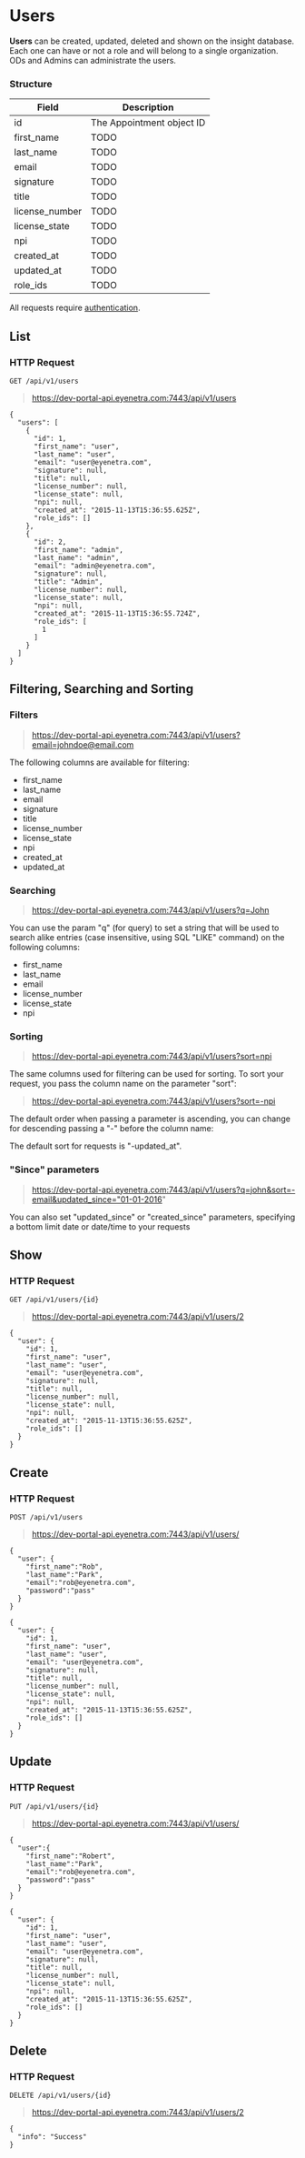 # Users

**Users** can be created, updated, deleted and shown on the insight database. Each one can have or not a role and will belong to a single organization. ODs and Admins can administrate the users.

### Structure

Field             | Description
----------------- | -------------------------------------------------------------------------------
id                | The Appointment object ID
first_name        | TODO
last_name         | TODO
email             | TODO
signature         | TODO
title             | TODO
license_number    | TODO
license_state     | TODO
npi               | TODO
created_at        | TODO
updated_at        | TODO
role_ids          | TODO

<aside class="warn">
All requests require <a href="#basic-authentication">authentication</a>.
</aside>

## List

### HTTP Request

`GET /api/v1/users`

> https://dev-portal-api.eyenetra.com:7443/api/v1/users

````
{
  "users": [
    {
      "id": 1,
      "first_name": "user",
      "last_name": "user",
      "email": "user@eyenetra.com",
      "signature": null,
      "title": null,
      "license_number": null,
      "license_state": null,
      "npi": null,
      "created_at": "2015-11-13T15:36:55.625Z",
      "role_ids": []
    },
    {
      "id": 2,
      "first_name": "admin",
      "last_name": "admin",
      "email": "admin@eyenetra.com",
      "signature": null,
      "title": "Admin",
      "license_number": null,
      "license_state": null,
      "npi": null,
      "created_at": "2015-11-13T15:36:55.724Z",
      "role_ids": [
        1
      ]
    }
  ]
}
````

## Filtering, Searching and Sorting

### Filters

> https://dev-portal-api.eyenetra.com:7443/api/v1/users?email=johndoe@email.com

The following columns are available for filtering: 
* first_name
* last_name
* email
* signature
* title
* license_number
* license_state
* npi
* created_at
* updated_at

### Searching

> https://dev-portal-api.eyenetra.com:7443/api/v1/users?q=John

You can use the param "q" (for query) to set a string that will be used to search alike entries (case insensitive, using SQL "LIKE" command) on the following columns:
* first_name
* last_name
* email
* license_number
* license_state
* npi

### Sorting

> https://dev-portal-api.eyenetra.com:7443/api/v1/users?sort=npi

The same columns used for filtering can be used for sorting. To sort your request, you pass the column name on the parameter "sort":

> https://dev-portal-api.eyenetra.com:7443/api/v1/users?sort=-npi

The default order when passing a parameter is ascending, you can change for descending passing a "-" before the column name:

The default sort for requests is "-updated_at".

### "Since" parameters

> https://dev-portal-api.eyenetra.com:7443/api/v1/users?q=john&sort=-email&updated_since="01-01-2016"

You can also set "updated_since" or "created_since" parameters, specifying a bottom limit date or date/time to your requests

## Show

### HTTP Request

`GET /api/v1/users/{id}`

> https://dev-portal-api.eyenetra.com:7443/api/v1/users/2

````
{
  "user": {
    "id": 1,
    "first_name": "user",
    "last_name": "user",
    "email": "user@eyenetra.com",
    "signature": null,
    "title": null,
    "license_number": null,
    "license_state": null,
    "npi": null,
    "created_at": "2015-11-13T15:36:55.625Z",
    "role_ids": []
  }
}
````

## Create

### HTTP Request

`POST /api/v1/users`

> https://dev-portal-api.eyenetra.com:7443/api/v1/users/

````
{
  "user": {
    "first_name":"Rob",
    "last_name":"Park",
    "email":"rob@eyenetra.com",
    "password":"pass"
  }
}
````

````
{
  "user": {
    "id": 1,
    "first_name": "user",
    "last_name": "user",
    "email": "user@eyenetra.com",
    "signature": null,
    "title": null,
    "license_number": null,
    "license_state": null,
    "npi": null,
    "created_at": "2015-11-13T15:36:55.625Z",
    "role_ids": []
  }
}
````

## Update

### HTTP Request

`PUT /api/v1/users/{id}`

> https://dev-portal-api.eyenetra.com:7443/api/v1/users/

````
{
  "user":{
    "first_name":"Robert",
    "last_name":"Park",
    "email":"rob@eyenetra.com",
    "password":"pass"
  }
}
````

````
{
  "user": {
    "id": 1,
    "first_name": "user",
    "last_name": "user",
    "email": "user@eyenetra.com",
    "signature": null,
    "title": null,
    "license_number": null,
    "license_state": null,
    "npi": null,
    "created_at": "2015-11-13T15:36:55.625Z",
    "role_ids": []
  }
}
````

## Delete

### HTTP Request

`DELETE /api/v1/users/{id}`

> https://dev-portal-api.eyenetra.com:7443/api/v1/users/2

````
{
  "info": "Success"
}
````
